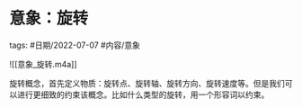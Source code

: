 # 意象：旋转


tags: #日期/2022-07-07 #内容/意象 


![[意象_旋转.m4a]]


旋转概念，首先定义物质：旋转点、旋转轴、旋转方向、旋转速度等。但是我们可以进行更细致的约束该概念。比如什么类型的旋转，用一个形容词以约束。